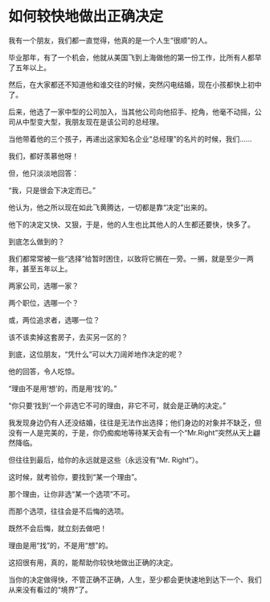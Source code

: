 # 如何较快地做出正确决定

我有一个朋友，我们都一直觉得，他真的是一个人生“很顺”的人。 

毕业那年，有了一个机会，他就从美国飞到上海做他的第一份工作，比所有人都早了五年以上。 

然后，在大家都还不知道他和谁交往的时候，突然闪电结婚，现在小孩都快上初中了。 

后来，他选了一家中型的公司加入，当其他公司向他招手、挖角，他毫不动摇，公司从中型变大型，我朋友现在是该公司的总经理。 

当他带着他的三个孩子，再递出这家知名企业“总经理”的名片的时候，我们…… 

我们，都好羡慕他呀！ 

但，他只淡淡地回答： 

“我，只是很会下决定而已。” 

他认为，他之所以现在如此飞黄腾达，一切都是靠“决定”出来的。 

他下的决定又快、又狠，于是，他的人生也比其他人的人生都还要快，快多了。 

到底怎么做到的？ 

我们都常常被一些“选择”给暂时困住，以致将它搁在一旁。一搁，就是至少一两年，甚至五年以上。 

两家公司，选哪一家？ 

两个职位，选哪一个？ 

或，两位追求者，选哪一位？ 

该不该卖掉这套房子，去买另一区的？ 

到底，这位朋友，“凭什么”可以大刀阔斧地作决定的呢？ 

他的回答，令人吃惊。 

“理由不是用‘想’的，而是用‘找’的。” 

“你只要‘找到’一个非选它不可的理由，非它不可，就会是正确的决定。” 

我发现身边仍有人还没结婚，往往是无法作出选择；他们身边的对象并不缺乏，但没有一人是完美的，于是，你仍痴痴地等待某天会有一个“Mr.Right”突然从天上翩然降临。 

但往往到最后，给你的永远就是这些（永远没有“Mr. Right”）。 

这时候，就考验你，要找到“某一个理由”。 

那个理由，让你非选“某一个选项”不可。 

而那个选项，往往会是不后悔的选项。 

既然不会后悔，就立刻去做吧！ 

理由是用“找”的，不是用“想”的。 

这招很有用，真的，能帮助你较快地做出正确的决定。 

当你的决定做得快，不管正确不正确，人生，至少都会更快速地到达下一个、我们从来没有看过的“境界”了。